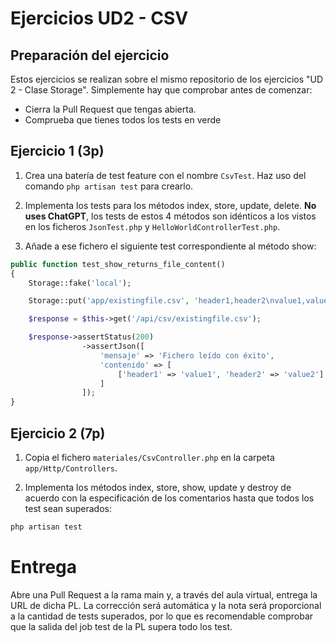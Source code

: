 # Ejercicios UD2 - CSV

## Preparación del ejercicio

Estos ejercicios se realizan sobre el mismo repositorio de los ejercicios "UD 2 - Clase Storage". Simplemente hay que comprobar antes de comenzar:

- Cierra la Pull Request que tengas abierta.
- Comprueba que tienes todos los tests en verde


## Ejercicio 1 (3p)

1. Crea una batería de test feature con el nombre `CsvTest`. Haz uso del comando `php artisan test` para crearlo.

2. Implementa los tests para los métodos index, store, update, delete. **No uses ChatGPT**, los tests de estos 4 métodos son idénticos a los vistos en los ficheros `JsonTest.php` y `HelloWorldControllerTest.php`.

3. Añade a ese fichero el siguiente test correspondiente al método show:

```php
public function test_show_returns_file_content()
{
    Storage::fake('local');

    Storage::put('app/existingfile.csv', 'header1,header2\nvalue1,value2');

    $response = $this->get('/api/csv/existingfile.csv');

    $response->assertStatus(200)
                ->assertJson([
                    'mensaje' => 'Fichero leído con éxito',
                    'contenido' => [
                        ['header1' => 'value1', 'header2' => 'value2']
                    ]
                ]);
}
```


## Ejercicio 2 (7p)

1. Copia el fichero `materiales/CsvController.php` en la carpeta `app/Http/Controllers`.

2. Implementa los métodos index, store, show, update y destroy de acuerdo con la especificación de los comentarios hasta que todos los test sean superados:

```bash
php artisan test
```

# Entrega

Abre una Pull Request a la rama main y, a través del aula virtual, entrega la URL de dicha PL. La corrección será automática y la nota será proporcional a la cantidad de tests superados, por lo que es recomendable comprobar que la salida del job test de la PL supera todo los test.
